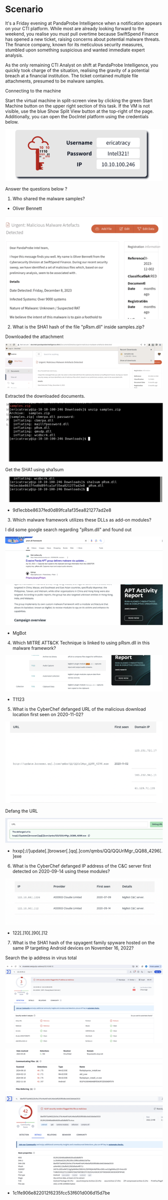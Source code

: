 
# Scenario

It's a Friday evening at PandaProbe Intelligence when a notification appears on your CTI platform. While most are already looking forward to the weekend, you realise you must pull overtime because SwiftSpend Finance has opened a new ticket, raising concerns about potential malware threats. The finance company, known for its meticulous security measures, stumbled upon something suspicious and wanted immediate expert analysis.

As the only remaining CTI Analyst on shift at PandaProbe Intelligence, you quickly took charge of the situation, realising the gravity of a potential breach at a financial institution. The ticket contained multiple file attachments, presumed to be malware samples.

Connecting to the machine

Start the virtual machine in split-screen view by clicking the green Start Machine button on the upper right section of this task. If the VM is not visible, use the blue Show Split View button at the top-right of the page. Additionally, you can open the DocIntel platform using the credentials below.

![alt text](image.png)

Answer the questions below ?

1. Who shared the malware samples?

 - Oliver Bennett

 ![alt text](image-1.png)

2. What is the SHA1 hash of the file "pRsm.dll" inside samples.zip?

Downloaded the attachment

![alt text](image-2.png)

Extracted the downloaded documents.

![alt text](image-3.png)


Get the SHA1 using sha1sum

![alt text](image-4.png)


 - 9d1ecbbe8637fed0d89fca1af35ea821277ad2e8

3. Which malware framework utilizes these DLLs as add-on modules?

I did some google search regarding "pRsm.dll" and found out 

![alt text](image-5.png)

![alt text](image-6.png)

 - MgBot

4. Which MITRE ATT&CK Technique is linked to using pRsm.dll in this malware framework?

![alt text](image-7.png)


 - T1123

5. What is the CyberChef defanged URL of the malicious download location first seen on 2020-11-02?

![alt text](image-8.png)

Defang the URL

![alt text](image-9.png)


 - hxxp[://]update[.]browser[.]qq[.]com/qmbs/QQ/QQUrlMgr_QQ88_4296[.]exe

6. What is the CyberChef defanged IP address of the C&C server first detected on 2020-09-14 using these modules?

![alt text](image-10.png)


 - 122[.]10[.]90[.]12

7. What is the SHA1 hash of the spyagent family spyware hosted on the same IP targeting Android devices on November 16, 2022?


Search the ip address in virus total

![alt text](image-11.png)


![alt text](image-12.png)

![alt text](image-13.png)

 - 1c1fe906e822012f6235fcc53f601d006d15d7be


